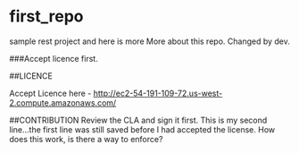 # first_repo

sample rest project and here is more
More about this repo. Changed by dev.

###Accept licence first.




##LICENCE

Accept Licence here - http://ec2-54-191-109-72.us-west-2.compute.amazonaws.com/


##CONTRIBUTION
Review the CLA and sign it first.
This is my second line...the first line was still saved before I had accepted the license. How does this work, is there a way to enforce?
